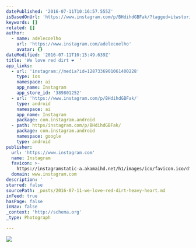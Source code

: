 ```yaml
---
datePublished: '2016-07-11T10:16:57.555Z'
isBasedOnUrl: 'https://www.instagram.com/p/BHdihdGBFak/?tagged=itwstories'
keywords: []
related: []
author:
  - name: adelecoelho
    url: 'https://www.instagram.com/adelecoelho'
    avatar: {}
dateModified: '2016-07-11T10:15:49.639Z'
title: 'We love red dirt ❤  '
app_links:
  - url: 'instagram://media?id=1287336901061400228'
    type: ios
    namespace: ai
    app_name: Instagram
    app_store_id: '389801252'
  - url: 'https://www.instagram.com/p/BHdihdGBFak/'
    type: android
    namespace: ai
    app_name: Instagram
    package: com.instagram.android
  - path: https/instagram.com/p/BHdihdGBFak/
    package: com.instagram.android
    namespace: google
    type: android
publisher:
  url: 'https://www.instagram.com'
  name: Instagram
  favicon: >-
    https://instagramstatic-a.akamaihd.net/h1/images/ico/favicon.ico/dfa85bb1fd63.ico
  domain: www.instagram.com
description: '   '
starred: false
sourcePath: _posts/2016-07-11-we-love-red-dirt-heavy-heart.md
inFeed: true
hasPage: false
inNav: false
_context: 'http://schema.org'
_type: Photograph

---
```

![   ](https://imgflo.herokuapp.com/graph/vahj1ThiexotieMo/8dcb1ec0871e02e29b531282e000a9ac/noop.jpg?input=https%3A%2F%2Fscontent.cdninstagram.com%2Ft51.2885-15%2Fs640x640%2Fsh0.08%2Fe35%2F13549518_1652494691739410_753217222_n.jpg%3Fig_cache_key%3DMTI4NzMzNjkwMTA2MTQwMDIyOA%253D%253D.2)